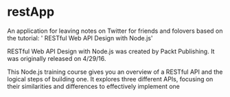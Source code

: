 # restApp
An application for leaving notes on Twitter for friends and folovers based on the tutorial:
' RESTful Web API Design with Node.js'

 RESTful Web API Design with Node.js was created by Packt Publishing. It was originally released on 4/29/16. 
 
 This Node.js training course gives you an overview of a RESTful API and the logical steps of building one.
 It explores three different APIs, focusing on their similarities and differences to effectively implement one
